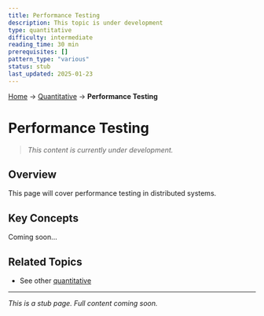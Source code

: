 ```yaml
---
title: Performance Testing
description: This topic is under development
type: quantitative
difficulty: intermediate
reading_time: 30 min
prerequisites: []
pattern_type: "various"
status: stub
last_updated: 2025-01-23
---
```


<!-- Navigation -->
[Home](../introduction/index.md) → [Quantitative](index.md) → **Performance Testing**

# Performance Testing

> *This content is currently under development.*

## Overview

This page will cover performance testing in distributed systems.

## Key Concepts

Coming soon...

## Related Topics

- See other [quantitative](index.md)

---

*This is a stub page. Full content coming soon.*
